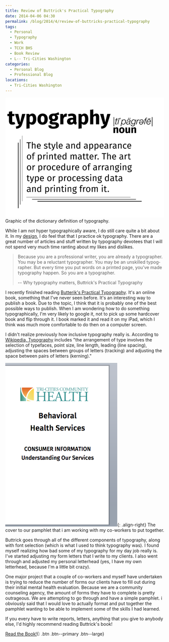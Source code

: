 ```yaml
---
title: Review of Buttrick's Practical Typography
date: 2014-04-06 04:30
permalink: /blog/2014/4/review-of-buttricks-practical-typography
tags:
  - Personal
  - Typography
  - Work
  - TCCH BHS
  - Book Review
  - L-- Tri-Cities Washington
categories:
  - Personal Blog
  - Professional Blog
locations: 
  - Tri-Cities Washington
---
```



![ Graphic of the dictionary definition of typography. ][1] Graphic of the dictionary definition of typography. 

   [1]: /assets/media/typography-dictonary-definition-blog-header.png

While I am not hyper typographically aware, I do still care quite a bit about it. In my [design][2], I do feel that that I practice ok typography. There are a great number of articles and stuff written by typography devotees that I will not spend very much time ranting about my likes and dislikes.

   [2]: /design

> Be­cause you are a pro­fes­sion­al writer, you are already a ty­pog­ra­ph­er. You may be a re­luc­tant ty­pog­ra­ph­er. You may be an un­skilled ty­pog­ra­ph­er. But every time you put words on a print­ed page, you’ve made ty­pog­ra­phy hap­pen. So you are a typographer.
>
> -- Why typography matters, Buttrick's Practical Typography

I recently finished reading [Butterik's Practical Typography][3]. It's an online book, something that I've never seen before. It's an interesting way to publish a book. Due to the topic, I think that it is probably one of the best possible ways to publish. When I am wondering how to do something typographically, I'm very likely to google it, not to pick up some hardcover book and flip through it. I book marked it and read it on my iPad, which I think was much more comfortable to do then on a computer screen.

   [3]: http://practicaltypography.com

I didn't realize previously how inclusive typography really is. According to [Wikipedia, Typography][4] includes "the arrangement of type involves the selection of typefaces, point size, line length, leading (line spacing), adjusting the spaces between groups of letters (tracking) and adjusting the space between pairs of letters (kerning)."

   [4]: http://en.wikipedia.org/wiki/Typography

![ The cover to our pamphlet that i am working with my co-workers to put together. ][5]{: .align-right} The cover to our pamphlet that i am working with my co-workers to put together. 

   [5]: /assets/media/screenshot-undersding-our-services.png

Buttrick goes through all of the different components of typography, along with font selection (which is what I used to think typography was). I found myself realizing how bad some of my typography for my day job really is. I've started adjusting my form letters that I write to my clients. I also went through and adjusted my personal letterhead (yes, I have my own letterhead, because I'm a little bit crazy).

One major project that a couple of co-workers and myself have undertaken is trying to reduce the number of forms our clients have to fill out during their initial mental health evaluation. Because we are a community counseling agency, the amount of forms they have to complete is pretty outrageous. We are attempting to go through and have a simple pamphlet. i obviously said that I would love to actually format and put together the pamphlet wanting to be able to implement some of the skills I had learned.

If you every have to write reports, letters, anything that you give to anybody else, I'd highly recommend reading Buttrick's book!

[Read the Book!][6]{: .btn .btn--primary .btn--large}

   [6]: http://practicaltypography.com

